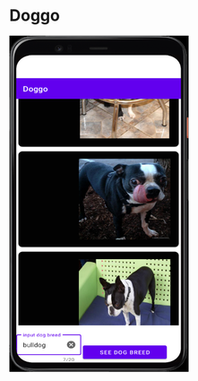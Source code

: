 # Doggo
<img src = "/Android Emulator - Pixel_4_API_30_5554 10_26_2021 12_37_07 PM.png" width = "320" height = "600">


